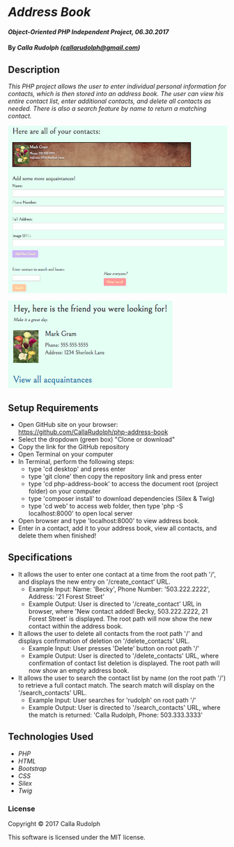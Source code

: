 # _Address Book_

#### _Object-Oriented PHP Independent Project, 06.30.2017_

#### By _**Calla Rudolph (<callarudolph@gmail.com>)**_

## Description

_This PHP project allows the user to enter individual personal information for contacts, which is then stored into an address book. The user can view his entire contact list, enter additional contacts, and delete all contacts as needed. There is also a search feature by name to return a matching contact._

![Home Page Preview](web/img/home.png)

![Home Page Preview](web/img/search.png)

## Setup Requirements

* Open GitHub site on your browser: https://github.com/CallaRudolph/php-address-book
* Select the dropdown (green box) "Clone or download"
* Copy the link for the GitHub repository
* Open Terminal on your computer
* In Terminal, perform the following steps:
  * type 'cd desktop' and press enter
  * type 'git clone' then copy the repository link and press enter
  * type 'cd php-address-book' to access the document root (project folder) on your computer
  * type 'composer install' to download dependencies (Silex & Twig)
  * type 'cd web' to access web folder, then type 'php -S localhost:8000' to open local server
* Open browser and type 'localhost:8000' to view address book.
* Enter in a contact, add it to your address book, view all contacts, and delete them when finished!

## Specifications
* It allows the user to enter one contact at a time from the root path '/', and displays the new entry on '/create_contact' URL.
  * Example Input: Name: 'Becky', Phone Number: '503.222.2222', Address: '21 Forest Street'
  * Example Output: User is directed to '/create_contact' URL in browser, where 'New contact added! Becky, 503.222.2222, 21 Forest Street' is displayed. The root path will now show the new contact within the address book.
* It allows the user to delete all contacts from the root path '/' and displays confirmation of deletion on '/delete_contacts' URL.
  * Example Input: User presses 'Delete' button on root path '/'
  * Example Output: User is directed to '/delete_contacts' URL, where confirmation of contact list deletion is displayed. The root path will now show an empty address book.
* It allows the user to search the contact list by name (on the root path '/') to retrieve a full contact match. The search match will display on the '/search_contacts' URL.
  * Example Input: User searches for 'rudolph' on root path '/'
  * Example Output: User is directed to '/search_contacts' URL, where the match is returned: 'Calla Rudolph, Phone: 503.333.3333'

## Technologies Used

* _PHP_
* _HTML_
* _Bootstrap_
* _CSS_
* _Silex_
* _Twig_

### License

Copyright &copy; 2017 Calla Rudolph

This software is licensed under the MIT license.
